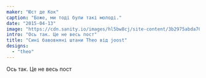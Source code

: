 ```yaml
---
maker: "Юст де Кок"
caption: "Боже, ми тоді були такі молоді."
date: "2015-04-13"
image: "https://cdn.sanity.io/images/hl5bw8cj/site-content/3b2975abda700d4c4388ac975e67a1c1ca7f7b81-960x1280.jpg"
intro: "Ось так. Це не весь пост"
title: "Сині бавовняні штани Theo від joost"
designs:
  - "theo"
---
```


Ось так. Це не весь пост
